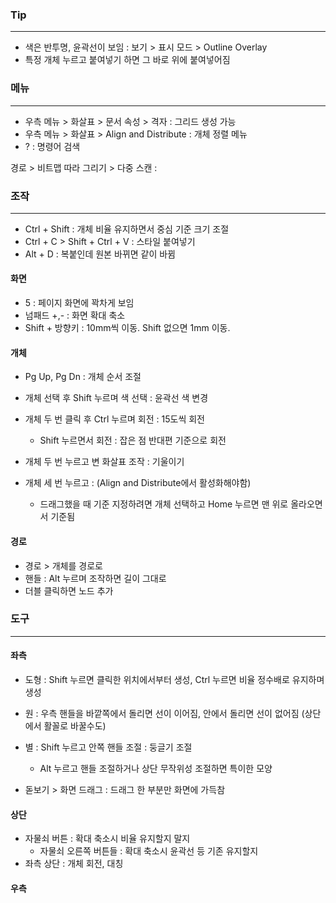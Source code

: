 
### Tip
---
- 색은 반투명, 윤곽선이 보임 : 보기 > 표시 모드 > Outline Overlay
- 특정 개체 누르고 붙여넣기 하면 그 바로 위에 붙여넣어짐


### 메뉴
---

- 우측 메뉴 > 화살표 > 문서 속성 > 격자 : 그리드 생성 가능
- 우측 메뉴 > 화살표 > Align and Distribute : 개체 정렬 메뉴
- ? : 명령어 검색

경로 > 비트맵 따라 그리기 > 다중 스캔 : 

### 조작
---

- Ctrl + Shift : 개체 비율 유지하면서 중심 기준 크기 조절
- Ctrl + C > Shift + Ctrl + V : 스타일 붙여넣기
- Alt + D : 복붙인데 원본 바뀌면 같이 바뀜


#### 화면
- 5 : 페이지 화면에 꽉차게 보임
- 넘패드 +,- : 화면 확대 축소
- Shift + 방향키 : 10mm씩 이동. Shift 없으면 1mm 이동.

#### 개체
- Pg Up, Pg Dn : 개체 순서 조절

- 개체 선택 후 Shift 누르며 색 선택 : 윤곽선 색 변경
- 개체 두 번 클릭 후 Ctrl 누르며 회전 : 15도씩 회전
    - Shift 누르면서 회전 : 잡은 점 반대편 기준으로 회전
- 개체 두 번 누르고 변 화살표 조작 : 기울이기
- 개체 세 번 누르고 : (Align and Distribute에서 활성화해야함)
    - 드래그했을 때 기준 지정하려면 개체 선택하고 Home 누르면 맨 위로 올라오면서 기준됨

#### 경로
- 경로 > 개체를 경로로
- 핸들 : Alt 누르며 조작하면 길이 그대로
- 더블 클릭하면 노드 추가


### 도구
---

#### 좌측

- 도형 : Shift 누르면 클릭한 위치에서부터 생성, Ctrl 누르면 비율 정수배로 유지하며 생성

- 원 : 우측 핸들을 바깥쪽에서 돌리면 선이 이어짐, 안에서 돌리면 선이 없어짐 (상단에서 활꼴로 바꿀수도)
- 별 : Shift 누르고 안쪽 핸들 조절 : 둥글기 조절
    - Alt 누르고 핸들 조절하거나 상단 무작위성 조절하면 특이한 모양

- 돋보기 > 화면 드래그 : 드래그 한 부분만 화면에 가득참

#### 상단
- 자물쇠 버튼 : 확대 축소시 비율 유지할지 말지
  - 자물쇠 오른쪽 버튼들 : 확대 축소시 윤곽선 등 기존 유지할지
- 좌측 상단 : 개체 회전, 대칭

#### 우측




